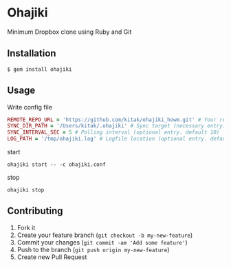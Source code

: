 # Ohajiki

Minimum Dropbox clone using Ruby and Git

## Installation

    $ gem install ohajiki

## Usage
Write config file
```ruby
REMOTE_REPO_URL = 'https://github.com/kitak/ohajiki_howm.git' # Your remote repository url (necessary entry)
SYNC_DIR_PATH = '/Users/kitak/.ohajiki' # Sync target (necessary entry)
SYNC_INTERVAL_SEC = 5 # Polling interval (optional entry. default 10)
LOG_PATH = '/tmp/ohajiki.log' # Logfile location (optional entry. default /tmp/ohajiki.log)
```

start
```
ohajiki start -- -c ohajiki.conf
```

stop
```
ohajiki stop
```

## Contributing

1. Fork it
2. Create your feature branch (`git checkout -b my-new-feature`)
3. Commit your changes (`git commit -am 'Add some feature'`)
4. Push to the branch (`git push origin my-new-feature`)
5. Create new Pull Request
